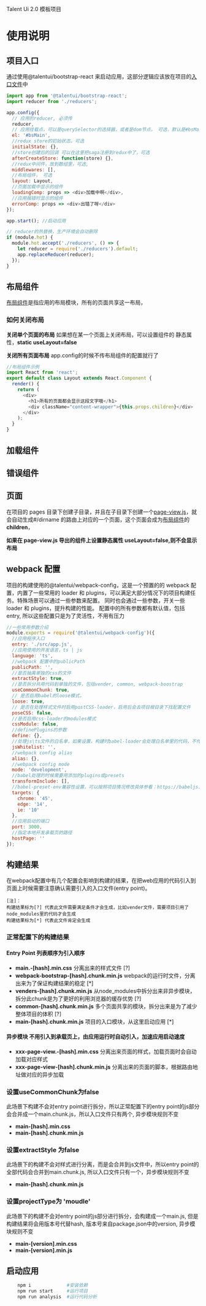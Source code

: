 Talent Ui 2.0 模板项目

# 使用说明

## 项目入口

通过使用@talentui/bootstrap-react 来启动应用，这部分逻辑应该放在项目的[入口文件](./src/app.js)中

```js
import app from '@talentui/bootstrap-react';
import reducer from './reducers';

app.config({
  // 应用的reducer, 必须传
  reducer,
  // 应用挂载点，可以是querySelector的选择器，或者是dom节点， 可选，默认是#bsMain
  el: '#bsMain',
  //redux store的初始状态，可选
  initialState: {},
  //store创建后的回调 可以在这里把saga注册到redux中了，可选
  afterCreateStore: function(store) {},
  //redux中间件，放到数组里，可选,
  middlewares: [],
  //布局组件， 可选
  layout: Layout,
  //页面加载中显示的组件
  loadingComp: props => <div>加载中啊</div>,
  //应用报错时显示的组件
  errorComp: props => <div>出错了呀</div>
});

app.start(); //启动应用

// reducer的热替换，生产环境会自动删除
if (module.hot) {
  module.hot.accept('./reducers', () => {
    let reducer = require('./reducers').default;
    app.replaceReducer(reducer);
  });
}
```

## 布局组件

[布局组件](./src/components/common/layout.js)是指应用的布局模块，所有的页面共享这一布局，

### 如何关闭布局
**关闭单个页面的布局** 如果想在某一个页面上关闭布局，可以设置组件的 静态属性，**static useLayout=false**

**关闭所有页面布局** app.config的时候不传布局组件的配置就行了

```js
//布局组件示例
import React from 'react';
export default class Layout extends React.Component {
  render() {
    return (
      <div>
        <h1>所有的页面都会显示这段文字哦</h1>
        <div className="content-wrapper">{this.props.children}</div>
      </div>
    );
  }
}
```

## 加载组件

## 错误组件

## 页面

在项目的 pages 目录下创建子目录，并且在子目录下创建一个[page-view.js](./src/pages/home/page-view.js)，就会自动生成#/dirname 的路由上对应的一个页面，这个页面会成为[布局组件](./src/components/common/layout.js)的**children**，

**如果在 page-view.js 导出的组件上设置静态属性 useLayout=false,则不会显示布局**

## webpack 配置

项目的构建使用的@talentui/webpack-config，这是一个预置的的 webpack 配置，内置了一些常用的 loader 和 plugins，可以满足大部分情况下的项目构建任务。特殊场景可以通过一些参数来配置。
同时也会通过一些参数，开关一些 loader 和 plugins，提升构建的性能。
配置中的所有参数都有默认值，包括 entry, 所以这些配置只是为了灵活性，不用有压力

```js
//一些常用参数介绍
module.exports = require('@talentui/webpack-config')({
  //应用程序入口
  entry: './src/app.js',
  //应用使用的开发语言，ts | js
  language: 'ts',
  //webpack 配置中的publicPath
  publicPath: '',
  //是否抽离单独的css的文件
  extractStyle: true,
  //是否拆分共用代码到单独的文件，包括vender, common, webpack-boostrap
  useCommonChunk: true,
  // 是否启用babel的loose模式，
  loose: true,
  // 是否在处理样式文件时启用postCSS-loader，启用后会去项目根目录下找配置文件
  poseCSS: false,
  //是否启用css-loader的modules模式
  cssModule: false,
  //definePlugins的参数
  define: {},
  //处理js\ts文件的白名单，如果设置，构建时babel-loader会处理白名单里的代码，不传的话默认排除node_moduels和bower_components目录里的文件
  jsWhitelist: '',
  //webpack config alias
  alias: {},
  //webpack config mode
  mode: 'development',
  //babel处理的时候需要用添加的plugins或presets
  transformInclude: [],
  //babel-preset-env兼容性设置，可以按照项目情况修改具体参看：https://babeljs.io/docs/en/babel-preset-env#targets
  targets: {
    chrome: '45',
    edge: '14',
    ie: '10'
  },
  //应用启动的端口
  port: 3000,
  //指定本地开发承载页的路径
  hostPage: ''
});
```

## 构建结果
在webpack配置中有几个配置会影响到构建的结果，在把web应用的代码引入到页面上时候需要注意确认需要引入的入口文件(entry point)。

```
[注]：
构建结果标为[?] 代表此文件需要满足条件才会生成，比如vender文件，需要项目引用了node_modules里的代码才会生成
构建结果标为[*] 代表此文件肯定会生成
```

### 正常配置下的构建结果
#### Entry Point 列表顺序为引入顺序
* **main.-[hash].min.css** 分离出来的样式文件 [?]
* **webpack-bootstrap-[hash].chunk.min.js**  webpack的运行时文件，分离出来为了保证构建结果的稳定 [*]
* **venders-[hash].chunk.min.js** 从node_modules中拆分出来非异步模块，拆分此chunk是为了更好的利用浏览器的缓存优势 [?]
* **common-[hash].chunk.min.js** 多个页面共享的模块，拆分出来是为了减少整体项目的体积 [?]
* **main-[hash].chunk.min.js** 项目的入口模块，从这里启动应用 [*]

#### 异步模块 不用引入到承载页上，由应用运行时自动引入，加速应用启动速度
* **xxx-page-view.-[hash].min.css** 分离出来页面的样式，加载页面时会自动加载对应样式
* **xxx-page-view-[hash].chunk.min.js**  分离出来的页面的脚本，根据路由地址做对应的异步加载


### 设置useCommonChunk为false
此场景下构建不会对entry point进行拆分，所以正常配置下的entry point的js部分会合并成一个main.chunk.js，所以入口文件只有两个, 异步模块规则不变
* **main-[hash].min.css** 
* **main-[hash].chunk.min.js** 

### 设置extractStyle 为false
此场景下的构建不会对样式进行分离，而是会合并到js文件中，所以entry point的全部代码会合并到main.chunk.js, 所以入口文件只有一个，异步模块规则不变
* **main-[hash].chunk.min.js**

### 设置projectType为 'moudle'
此场景下的构建不会对entry point的js部分进行拆分，会构建成一个main.js, 但是构建结果将会用版本号代替hash, 版本号来自package.json中的version, 异步模块规则不变
* **main-[version].min.css**
* **main-[version].min.js**


## 启动应用

```sh
    npm i             #安装依赖
    npm run start     #运行项目
    npm run analysis  #运行代码分析
```
